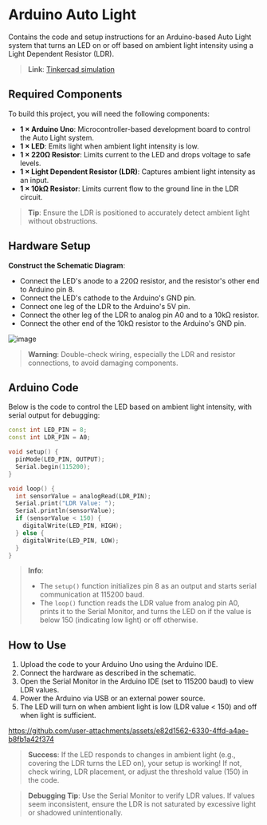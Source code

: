 # Arduino Auto Light

Contains the code and setup instructions for an Arduino-based Auto Light system that turns an LED on or off based on ambient light intensity using a Light Dependent Resistor (LDR).
>**Link**: [Tinkercad simulation](https://www.tinkercad.com/things/4FcWibRiBm2-2-auto-light?sharecode=wH_eOo0ltlyVpCGNy-64RGcZEfknXHgmqLvg72x9fsc)

## Required Components

To build this project, you will need the following components:

- **1 × Arduino Uno**: Microcontroller-based development board to control the Auto Light system.
- **1 × LED**: Emits light when ambient light intensity is low.
- **1 × 220Ω Resistor**: Limits current to the LED and drops voltage to safe levels.
- **1 × Light Dependent Resistor (LDR)**: Captures ambient light intensity as an input.
- **1 × 10kΩ Resistor**: Limits current flow to the ground line in the LDR circuit.

> **Tip**: Ensure the LDR is positioned to accurately detect ambient light without obstructions.

## Hardware Setup

**Construct the Schematic Diagram**:
   - Connect the LED's anode to a 220Ω resistor, and the resistor's other end to Arduino pin 8.
   - Connect the LED's cathode to the Arduino's GND pin.
   - Connect one leg of the LDR to the Arduino's 5V pin.
   - Connect the other leg of the LDR to analog pin A0 and to a 10kΩ resistor.
   - Connect the other end of the 10kΩ resistor to the Arduino's GND pin.

![image](https://github.com/user-attachments/assets/8c2df6ab-e960-4210-9516-9a190a825fad)

> **Warning**: Double-check wiring, especially the LDR and resistor connections, to avoid damaging components.

## Arduino Code

Below is the code to control the LED based on ambient light intensity, with serial output for debugging:

```cpp
const int LED_PIN = 8;
const int LDR_PIN = A0;

void setup() {
  pinMode(LED_PIN, OUTPUT);
  Serial.begin(115200);
}

void loop() {
  int sensorValue = analogRead(LDR_PIN);
  Serial.print("LDR Value: ");
  Serial.println(sensorValue);
  if (sensorValue < 150) {
    digitalWrite(LED_PIN, HIGH);
  } else {
    digitalWrite(LED_PIN, LOW);
  }
}
```

> **Info**: 
> - The `setup()` function initializes pin 8 as an output and starts serial communication at 115200 baud.
> - The `loop()` function reads the LDR value from analog pin A0, prints it to the Serial Monitor, and turns the LED on if the value is below 150 (indicating low light) or off otherwise.

## How to Use

1. Upload the code to your Arduino Uno using the Arduino IDE.
2. Connect the hardware as described in the schematic.
3. Open the Serial Monitor in the Arduino IDE (set to 115200 baud) to view LDR values.
4. Power the Arduino via USB or an external power source.
5. The LED will turn on when ambient light is low (LDR value < 150) and off when light is sufficient.



https://github.com/user-attachments/assets/e82d1562-6330-4ffd-a4ae-b8fb1a42f374



> **Success**: If the LED responds to changes in ambient light (e.g., covering the LDR turns the LED on), your setup is working! If not, check wiring, LDR placement, or adjust the threshold value (150) in the code.

> **Debugging Tip**: Use the Serial Monitor to verify LDR values. If values seem inconsistent, ensure the LDR is not saturated by excessive light or shadowed unintentionally.

